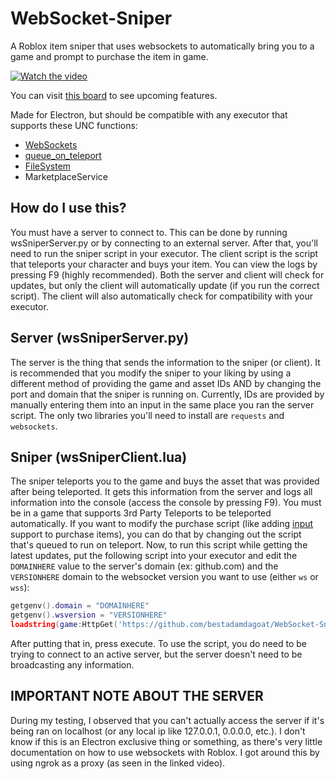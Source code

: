 # WebSocket-Sniper
A Roblox item sniper that uses websockets to automatically bring you to a game and prompt to purchase the item in game.

[![Watch the video](https://img.youtube.com/vi/darNLq4yFiI/mqdefault.jpg)](https://youtu.be/darNLq4yFiI)

You can visit [this board](https://github.com/users/bestadamdagoat/projects/3/views/1) to see upcoming features.

Made for Electron, but should be compatible with any executor that supports these UNC functions:
- [WebSockets](https://github.com/unified-naming-convention/NamingStandard/blob/main/api/WebSocket.md)
- [queue_on_teleport](https://github.com/unified-naming-convention/NamingStandard/blob/main/api/misc.md#queue_on_teleport)
- [FileSystem](https://github.com/unified-naming-convention/NamingStandard/blob/main/api/filesystem.md)
- MarketplaceService

## How do I use this?
You must have a server to connect to. This can be done by running wsSniperServer.py or by connecting to an external server. After that, you'll need to run the sniper script in your executor. The client script is the script that teleports your character and buys your item. You can view the logs by pressing F9 (highly recommended). Both the server and client will check for updates, but only the client will automatically update (if you run the correct script). The client will also automatically check for compatibility with your executor.

## Server (wsSniperServer.py)
The server is the thing that sends the information to the sniper (or client). It is recommended that you modify the sniper to your liking by using a different method of providing the game and asset IDs AND by changing the port and domain that the sniper is running on. Currently, IDs are provided by manually entering them into an input in the same place you ran the server script. The only two libraries you'll need to install are `requests` and `websockets`.

## Sniper (wsSniperClient.lua)
The sniper teleports you to the game and buys the asset that was provided after being teleported. It gets this information from the server and logs all information into the console (access the console by pressing F9). You must be in a game that supports 3rd Party Teleports to be teleported automatically. If you want to modify the purchase script (like adding [input](https://github.com/unified-naming-convention/NamingStandard/blob/main/api/input.md) support to purchase items), you can do that by changing out the script that's queued to run on teleport. Now, to run this script while getting the latest updates, put the following script into your executor and edit the `DOMAINHERE` value to the server's domain (ex: github.com) and the `VERSIONHERE` domain to the websocket version you want to use (either `ws` or `wss`):
```lua
getgenv().domain = "DOMAINHERE"
getgenv().wsversion = "VERSIONHERE"
loadstring(game:HttpGet('https://github.com/bestadamdagoat/WebSocket-Sniper/wsSniperClient.lua'))()
```
After putting that in, press execute. To use the script, you do need to be trying to connect to an active server, but the server doesn't need to be broadcasting any information.

## IMPORTANT NOTE ABOUT THE SERVER
During my testing, I observed that you can't actually access the server if it's being ran on localhost (or any local ip like 127.0.0.1, 0.0.0.0, etc.). I don't know if this is an Electron exclusive thing or something, as there's very little documentation on how to use websockets with Roblox. I got around this by using ngrok as a proxy (as seen in the linked video).
